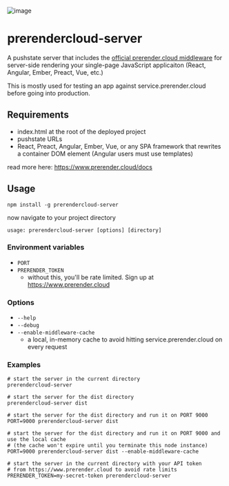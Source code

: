 ![image](https://cloud.githubusercontent.com/assets/22159102/21554484/9d542f5a-cdc4-11e6-8c4c-7730a9e9e2d1.png)

# prerendercloud-server

A pushstate server that includes the [official prerender.cloud middleware](https://github.com/sanfrancesco/prerendercloud-nodejs) for server-side rendering your single-page JavaScript applicaiton (React, Angular, Ember, Preact, Vue, etc.)

This is mostly used for testing an app against service.prerender.cloud before going into production.

## Requirements
* index.html at the root of the deployed project
* pushstate URLs
* React, Preact, Angular, Ember, Vue, or any SPA framework that rewrites a container DOM element (Angular users must use templates)

read more here: https://www.prerender.cloud/docs

## Usage

```
npm install -g prerendercloud-server
```

now navigate to your project directory

```
usage: prerendercloud-server [options] [directory]
```

### Environment variables

* `PORT`
* `PRERENDER_TOKEN`
  * without this, you'll be rate limited. Sign up at https://www.prerender.cloud

### Options

* `--help`
* `--debug`
* `--enable-middleware-cache`
  * a local, in-memory cache to avoid hitting service.prerender.cloud on every request

### Examples

```
# start the server in the current directory
prerendercloud-server
```

```
# start the server for the dist directory
prerendercloud-server dist
```

```
# start the server for the dist directory and run it on PORT 9000
PORT=9000 prerendercloud-server dist
```

```
# start the server for the dist directory and run it on PORT 9000 and use the local cache
# (the cache won't expire until you terminate this node instance)
PORT=9000 prerendercloud-server dist --enable-middleware-cache
```

```
# start the server in the current directory with your API token
# from https://www.prerender.cloud to avoid rate limits
PRERENDER_TOKEN=my-secret-token prerendercloud-server
```
